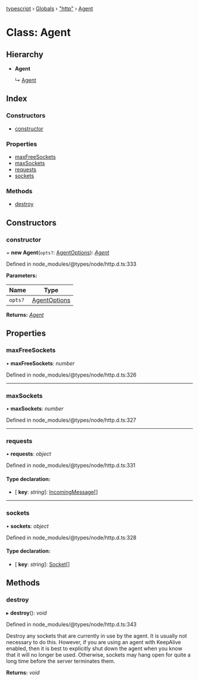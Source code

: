 [typescript](../README.md) › [Globals](../globals.md) › ["http"](../modules/_http_.md) › [Agent](_http_.agent.md)

# Class: Agent

## Hierarchy

* **Agent**

  ↳ [Agent](_https_.agent.md)

## Index

### Constructors

* [constructor](_http_.agent.md#constructor)

### Properties

* [maxFreeSockets](_http_.agent.md#maxfreesockets)
* [maxSockets](_http_.agent.md#maxsockets)
* [requests](_http_.agent.md#requests)
* [sockets](_http_.agent.md#sockets)

### Methods

* [destroy](_http_.agent.md#destroy)

## Constructors

###  constructor

\+ **new Agent**(`opts?`: [AgentOptions](../interfaces/_http_.agentoptions.md)): *[Agent](_http_.agent.md)*

Defined in node_modules/@types/node/http.d.ts:333

**Parameters:**

Name | Type |
------ | ------ |
`opts?` | [AgentOptions](../interfaces/_http_.agentoptions.md) |

**Returns:** *[Agent](_http_.agent.md)*

## Properties

###  maxFreeSockets

• **maxFreeSockets**: *number*

Defined in node_modules/@types/node/http.d.ts:326

___

###  maxSockets

• **maxSockets**: *number*

Defined in node_modules/@types/node/http.d.ts:327

___

###  requests

• **requests**: *object*

Defined in node_modules/@types/node/http.d.ts:331

#### Type declaration:

* \[ **key**: *string*\]: [IncomingMessage](_http_.incomingmessage.md)[]

___

###  sockets

• **sockets**: *object*

Defined in node_modules/@types/node/http.d.ts:328

#### Type declaration:

* \[ **key**: *string*\]: [Socket](_net_.socket.md)[]

## Methods

###  destroy

▸ **destroy**(): *void*

Defined in node_modules/@types/node/http.d.ts:343

Destroy any sockets that are currently in use by the agent.
It is usually not necessary to do this. However, if you are using an agent with KeepAlive enabled,
then it is best to explicitly shut down the agent when you know that it will no longer be used. Otherwise,
sockets may hang open for quite a long time before the server terminates them.

**Returns:** *void*
